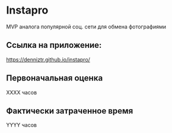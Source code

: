 # Instapro

MVP аналога популярной соц. сети для обмена фотографиями

## Ссылка на приложение:

https://denniztr.github.io/instapro/

## Первоначальная оценка

ХХХХ часов

## Фактически затраченное время

YYYY часов


